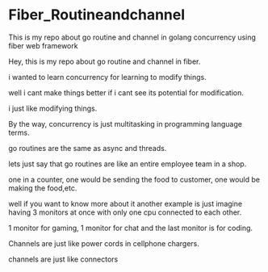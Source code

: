 # Fiber_Routineandchannel
This is my repo about go routine and channel in golang concurrency using fiber web framework

Hey, this is my repo about go routine and channel in fiber.

i wanted to learn concurrency for learning to modify things.

well i cant make things better if i cant see its potential for modification.

i just like modifying things.

By the way, concurrency is just multitasking in programming language terms.

go routines are the same as async and threads.

lets just say that go routines are like an entire employee team in a shop.

one in a counter, one would be sending the food to customer, one would be making the food,etc.

well if you want to know more about it another example is just imagine having 3 monitors at once with only one cpu connected to each other.

1 monitor for gaming, 1 monitor for chat and the last monitor is for coding.

Channels are just like power cords in cellphone chargers. 

channels are just like connectors 


